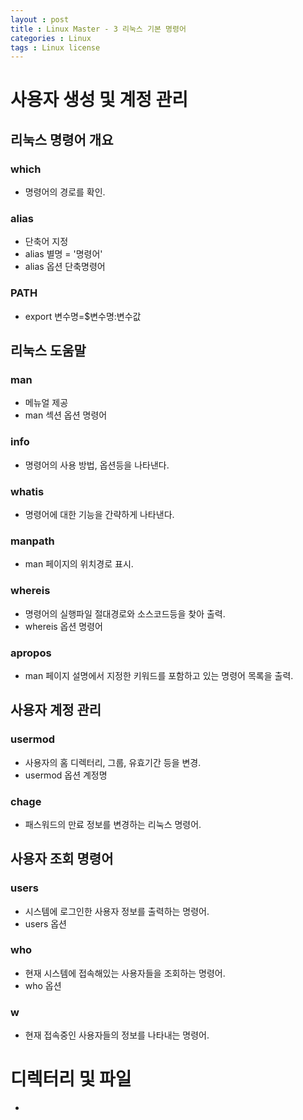 ```yaml
---
layout : post
title : Linux Master - 3 리눅스 기본 명령어
categories : Linux
tags : Linux license
---
```

# 사용자 생성 및 계정 관리
## 리눅스 명령어 개요
### which
- 명령어의 경로를 확인.  

### alias
- 단축어 지정  
- alias 별명 = '명령어'  
- alias 옵션 단축명령어  

### PATH
- export 변수명=$변수명:변수값  

## 리눅스 도움말
### man
- 메뉴얼 제공  
- man 섹션 옵션 명령어

### info
- 명령어의 사용 방법, 옵션등을 나타낸다.  

### whatis
- 명령어에 대한 기능을 간략하게 나타낸다.  

### manpath
- man 페이지의 위치경로 표시.  

### whereis
- 명령어의 실행파일 절대경로와 소스코드등을 찾아 출력.  
- whereis 옵션 명령어  

### apropos
- man 페이지 설명에서 지정한 키워드를 포함하고 있는 명령어 목록을 출력.  

## 사용자 계정 관리
### usermod 
- 사용자의 홈 디렉터리, 그룹, 유효기간 등을 변경.  
- usermod 옵션 계정명  

### chage
- 패스워드의 만료 정보를 변경하는 리눅스 명령어.  

## 사용자 조회 명령어
### users
- 시스템에 로그인한 사용자 정보를 출력하는 명령어.  
- users 옵션  

### who
- 현재 시스템에 접속해있는 사용자들을 조회하는 명령어.  
- who 옵션

### w
- 현재 접속중인 사용자들의 정보를 나타내는 명령어.  

# 디렉터리 및 파일
- 